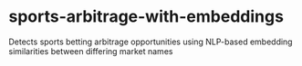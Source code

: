 # sports-arbitrage-with-embeddings
Detects sports betting arbitrage opportunities using NLP-based embedding similarities between differing market names
